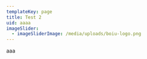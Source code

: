 ```yaml
---
templateKey: page
title: Test 2
uid: aaaa
imageSlider:
  - imageSliderImage: /media/uploads/boiu-logo.png
---
```

aaa
